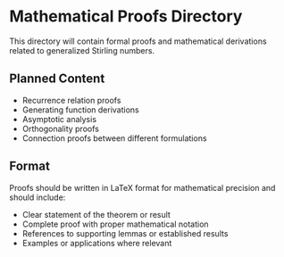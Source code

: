 # Mathematical Proofs Directory

This directory will contain formal proofs and mathematical derivations related to generalized Stirling numbers.

## Planned Content

- Recurrence relation proofs
- Generating function derivations
- Asymptotic analysis
- Orthogonality proofs
- Connection proofs between different formulations

## Format

Proofs should be written in LaTeX format for mathematical precision and should include:

- Clear statement of the theorem or result
- Complete proof with proper mathematical notation
- References to supporting lemmas or established results
- Examples or applications where relevant
